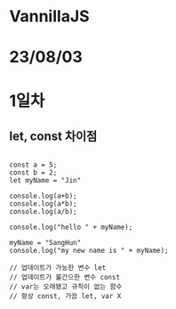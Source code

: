 # VannillaJS

<h1>23/08/03</h1>
<h1>1일차</h1>
<h2>let, const 차이점</h2>

<pre><code>
const a = 5;
const b = 2;
let myName = "Jin"

console.log(a+b);
console.log(a*b);
console.log(a/b); 

console.log("hello " + myName);

myName = "SangHun"
console.log("my new name is " + myName);

// 업데이트가 가능한 변수 let
// 업데이트가 불간으한 변수 const
// var는 오래됐고 규칙이 없는 함수
// 항상 const, 가끔 let, var X
</code</pre>